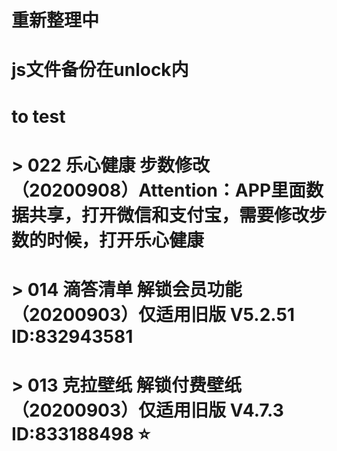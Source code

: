 # 重新整理中
# js文件备份在unlock内
# 
#
#   to test
# > 022 乐心健康 步数修改 （20200908）Attention：APP里面数据共享，打开微信和支付宝，需要修改步数的时候，打开乐心健康
# > 014 滴答清单 解锁会员功能（20200903）仅适用旧版 V5.2.51 ID:832943581
# > 013 克拉壁纸 解锁付费壁纸（20200903）仅适用旧版 V4.7.3 ID:833188498 ⭐️
